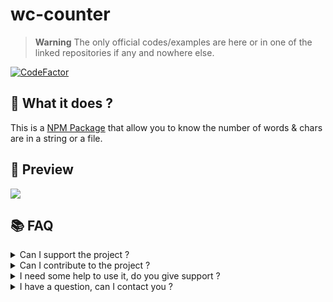 # wc-counter

> **Warning** The only official codes/examples are here or in one of the linked repositories if any and nowhere else.

[![CodeFactor](https://www.codefactor.io/repository/github/thehelltower/wc-counter/badge)](https://www.codefactor.io/repository/github/thehelltower/wc-counter)

## 📜 What it does ?

This is a [NPM Package](https://www.npmjs.com/) that allow you to know the number of words & chars are in a string or a file.

## 🎥 Preview

<!--[YouTube video](https://www.youtube.com/watch?v=ID)
[Twitter(Tweet)](https://twitter.com/TheHellTower/status/ID)-->
[![](https://i.imgur.com/ID.png)](https://www.youtube.com/watch?v=ID)


## 📚 FAQ


<details>
    <summary>
        Can I support the project ?
    </summary>
    Yes, you can either "sponsor" me with the button on my profile or donate by going there: https://github.com/TheHellTower#-support-my-work and read, if you want to donate through PayPal you can add me on Discord, click here to see my Discord: https://github.com/TheHellTower#-socials.
</details>
<details>
    <summary>
        Can I contribute to the project ?
    </summary>
    Yes, feel free to fork it, updated it as you wish as long as you don't break it and open a PR that will be reviewed !
</details>
<details>
    <summary>
        I need some help to use it, do you give support ?
    </summary>
    Yes and no, If you go through a issue yes, if you go through my DMs it's either the following or no:
    
    - 5€) Support for 48 hours in DMs.
    
    Note: The support is only for this package(usages or modifications).
</details>
<details>
    <summary>
        I have a question, can I contact you ?
    </summary>
    Yes you can either by opening a issue: https://github.com/TheHellTower/wc-counter/issues/new or send me an email at: "thehelltower@tuta.io" or contact me on one of my socials here: https://github.com/TheHellTower#-socials

    Note: Only for questions no code support.
</details>